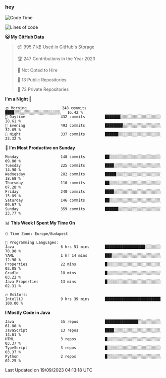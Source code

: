 ### hey

<!--START_SECTION:waka-->
![Code Time](http://img.shields.io/badge/Code%20Time-967%20hrs%2054%20mins-blue)

![Lines of code](https://img.shields.io/badge/From%20Hello%20World%20I%27ve%20Written-1.1%20million%20lines%20of%20code-blue)

**🐱 My GitHub Data** 

> 📦 995.7 kB Used in GitHub's Storage 
 > 
> 🏆 247 Contributions in the Year 2023
 > 
> 🚫 Not Opted to Hire
 > 
> 📜 13 Public Repositories 
 > 
> 🔑 73 Private Repositories 
 > 
**I'm a Night 🦉** 

```text
🌞 Morning                248 commits         ████░░░░░░░░░░░░░░░░░░░░░   16.42 % 
🌆 Daytime                432 commits         ███████░░░░░░░░░░░░░░░░░░   28.61 % 
🌃 Evening                493 commits         ████████░░░░░░░░░░░░░░░░░   32.65 % 
🌙 Night                  337 commits         ██████░░░░░░░░░░░░░░░░░░░   22.32 % 
```
📅 **I'm Most Productive on Sunday** 

```text
Monday                   148 commits         ██░░░░░░░░░░░░░░░░░░░░░░░   09.80 % 
Tuesday                  225 commits         ████░░░░░░░░░░░░░░░░░░░░░   14.90 % 
Wednesday                282 commits         █████░░░░░░░░░░░░░░░░░░░░   18.68 % 
Thursday                 110 commits         ██░░░░░░░░░░░░░░░░░░░░░░░   07.28 % 
Friday                   240 commits         ████░░░░░░░░░░░░░░░░░░░░░   15.89 % 
Saturday                 146 commits         ██░░░░░░░░░░░░░░░░░░░░░░░   09.67 % 
Sunday                   359 commits         ██████░░░░░░░░░░░░░░░░░░░   23.77 % 
```


📊 **This Week I Spent My Time On** 

```text
🕑︎ Time Zone: Europe/Budapest

💬 Programming Languages: 
Java                     6 hrs 51 mins       ██████████████████░░░░░░░   70.98 % 
YAML                     1 hr 14 mins        ███░░░░░░░░░░░░░░░░░░░░░░   12.90 % 
Properties               22 mins             █░░░░░░░░░░░░░░░░░░░░░░░░   03.85 % 
Gradle                   18 mins             █░░░░░░░░░░░░░░░░░░░░░░░░   03.22 % 
Java Properties          13 mins             █░░░░░░░░░░░░░░░░░░░░░░░░   02.31 % 

🔥 Editors: 
IntelliJ                 9 hrs 39 mins       █████████████████████████   100.00 % 
```

**I Mostly Code in Java** 

```text
Java                     55 repos            ███████████████░░░░░░░░░░   61.80 % 
JavaScript               13 repos            ████░░░░░░░░░░░░░░░░░░░░░   14.61 % 
HTML                     3 repos             █░░░░░░░░░░░░░░░░░░░░░░░░   03.37 % 
TypeScript               3 repos             █░░░░░░░░░░░░░░░░░░░░░░░░   03.37 % 
Python                   2 repos             █░░░░░░░░░░░░░░░░░░░░░░░░   02.25 % 
```




 Last Updated on 19/09/2023 04:13:18 UTC
<!--END_SECTION:waka-->
